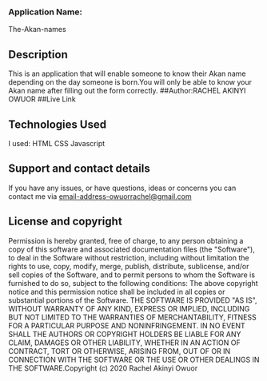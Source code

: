 ### Application Name:
The-Akan-names 
## Description 
This is an application that will enable someone to know their Akan name depending on the day someone is born.You will only be able to know your Akan name after filling out the form correctly. ##Author:RACHEL AKINYI OWUOR ##Live Link

## Technologies Used 
I used: HTML
 CSS 
 Javascript 
## Support and contact details 
If you have any issues, or have questions, ideas or concerns you can contact me via email-address-owuorrachel@gmail.com

## License and copyright
 Permission is hereby granted, free of charge, to any person obtaining a copy of this software and associated documentation files (the "Software"), to deal in the Software without restriction, including without limitation the rights to use, copy, modify, merge, publish, distribute, sublicense, and/or sell copies of the Software, and to permit persons to whom the Software is furnished to do so, subject to the following conditions: The above copyright notice and this permission notice shall be included in all copies or substantial portions of the Software. THE SOFTWARE IS PROVIDED "AS IS", WITHOUT WARRANTY OF ANY KIND, EXPRESS OR IMPLIED, INCLUDING BUT NOT LIMITED TO THE WARRANTIES OF MERCHANTABILITY, FITNESS FOR A PARTICULAR PURPOSE AND NONINFRINGEMENT. IN NO EVENT SHALL THE AUTHORS OR COPYRIGHT HOLDERS BE LIABLE FOR ANY CLAIM, DAMAGES OR OTHER LIABILITY, WHETHER IN AN ACTION OF CONTRACT, TORT OR OTHERWISE, ARISING FROM, OUT OF OR IN CONNECTION WITH THE SOFTWARE OR THE USE OR OTHER DEALINGS IN THE SOFTWARE.Copyright (c) 2020 Rachel Akinyi Owuor